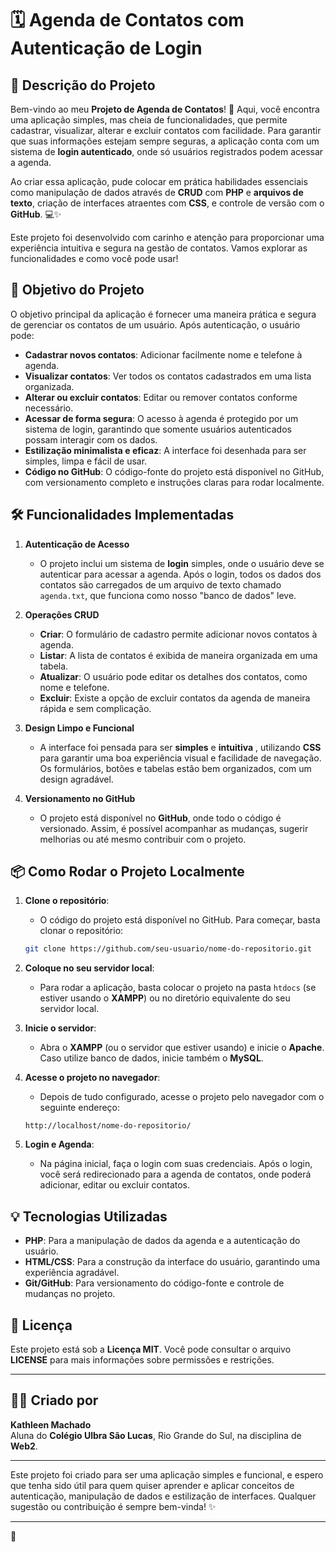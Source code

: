 # 🗓️ Agenda de Contatos com Autenticação de Login

## 🌟 Descrição do Projeto

Bem-vindo ao meu **Projeto de Agenda de Contatos**! 🚀 Aqui, você encontra uma aplicação simples, mas cheia de funcionalidades, que permite cadastrar, visualizar, alterar e excluir contatos com facilidade. Para garantir que suas informações estejam sempre seguras, a aplicação conta com um sistema de **login autenticado**, onde só usuários registrados podem acessar a agenda.

Ao criar essa aplicação, pude colocar em prática habilidades essenciais como manipulação de dados através de **CRUD** com **PHP** e **arquivos de texto**, criação de interfaces atraentes com **CSS**, e controle de versão com o **GitHub**. 💻✨

Este projeto foi desenvolvido com carinho e atenção para proporcionar uma experiência intuitiva e segura na gestão de contatos. Vamos explorar as funcionalidades e como você pode usar!

## 🎯 Objetivo do Projeto

O objetivo principal da aplicação é fornecer uma maneira prática e segura de gerenciar os contatos de um usuário. Após autenticação, o usuário pode:

- **Cadastrar novos contatos**: Adicionar facilmente nome e telefone à agenda.
- **Visualizar contatos**: Ver todos os contatos cadastrados em uma lista organizada.
- **Alterar ou excluir contatos**: Editar ou remover contatos conforme necessário.
- **Acessar de forma segura**: O acesso à agenda é protegido por um sistema de login, garantindo que somente usuários autenticados possam interagir com os dados.
- **Estilização minimalista e eficaz**: A interface foi desenhada para ser simples, limpa e fácil de usar.
- **Código no GitHub**: O código-fonte do projeto está disponível no GitHub, com versionamento completo e instruções claras para rodar localmente.

## 🛠️ Funcionalidades Implementadas

1. **Autenticação de Acesso**
   - O projeto inclui um sistema de **login** simples, onde o usuário deve se autenticar para acessar a agenda. Após o login, todos os dados dos contatos são carregados de um arquivo de texto chamado `agenda.txt`, que funciona como nosso "banco de dados" leve.

2. **Operações CRUD**
   - **Criar**: O formulário de cadastro permite adicionar novos contatos à agenda.
   - **Listar**: A lista de contatos é exibida de maneira organizada em uma tabela.
   - **Atualizar**: O usuário pode editar os detalhes dos contatos, como nome e telefone.
   - **Excluir**: Existe a opção de excluir contatos da agenda de maneira rápida e sem complicação.

3. **Design Limpo e Funcional**
   - A interface foi pensada para ser **simples** e **intuitiva** , utilizando **CSS** para garantir uma boa experiência visual e facilidade de navegação. Os formulários, botões e tabelas estão bem organizados, com um design agradável.

4. **Versionamento no GitHub**
   - O projeto está disponível no **GitHub**, onde todo o código é versionado. Assim, é possível acompanhar as mudanças, sugerir melhorias ou até mesmo contribuir com o projeto.

## 📦 Como Rodar o Projeto Localmente

1. **Clone o repositório**:
    - O código do projeto está disponível no GitHub. Para começar, basta clonar o repositório:
    ```bash
    git clone https://github.com/seu-usuario/nome-do-repositorio.git
    ```

2. **Coloque no seu servidor local**:
    - Para rodar a aplicação, basta colocar o projeto na pasta `htdocs` (se estiver usando o **XAMPP**) ou no diretório equivalente do seu servidor local.

3. **Inicie o servidor**:
    - Abra o **XAMPP** (ou o servidor que estiver usando) e inicie o **Apache**. Caso utilize banco de dados, inicie também o **MySQL**.

4. **Acesse o projeto no navegador**:
    - Depois de tudo configurado, acesse o projeto pelo navegador com o seguinte endereço:
    ```url
    http://localhost/nome-do-repositorio/
    ```

5. **Login e Agenda**:
    - Na página inicial, faça o login com suas credenciais. Após o login, você será redirecionado para a agenda de contatos, onde poderá adicionar, editar ou excluir contatos.

## 💡 Tecnologias Utilizadas

- **PHP**: Para a manipulação de dados da agenda e a autenticação do usuário.
- **HTML/CSS**: Para a construção da interface do usuário, garantindo uma experiência agradável.
- **Git/GitHub**: Para versionamento do código-fonte e controle de mudanças no projeto.

## 📄 Licença

Este projeto está sob a **Licença MIT**. Você pode consultar o arquivo **LICENSE** para mais informações sobre permissões e restrições.

---

## 👩‍💻 Criado por

**Kathleen Machado**  
Aluna do **Colégio Ulbra São Lucas**, Rio Grande do Sul, na disciplina de **Web2**.

---

Este projeto foi criado para ser uma aplicação simples e funcional, e espero que tenha sido útil para quem quiser aprender e aplicar conceitos de autenticação, manipulação de dados e estilização de interfaces. Qualquer sugestão ou contribuição é sempre bem-vinda! ✨

---

 🌟
